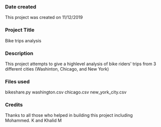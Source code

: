 ### Date created
This project was created on 11/12/2019

### Project Title
Bike trips analysis

### Description
This project attempts to give a highlevel analysis of bike riders' trips from 3 different cities (Washinton, Chicago, and New York) 

### Files used
bikeshare.py
washington.csv
chicago.csv
new_york_city.csv

### Credits
Thanks to all those who helped in building this project including Mohammed. K and Khalid M

